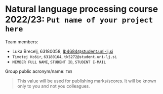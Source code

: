 # Natural language processing course 2022/23: `Put name of your project here`

Team members:
 * Luka Brecelj, 63180058, lb4684@student.uni-lj.si
 * `Timotej Košir`, `63180164`, `tk5272@student.uni-lj.si`
 * `MEMBER FULL NAME`, `STUDENT ID`, `STUDENT E-MAIL`
 
Group public acronym/name: `TAS`
 > This value will be used for publishing marks/scores. It will be known only to you and not you colleagues.
